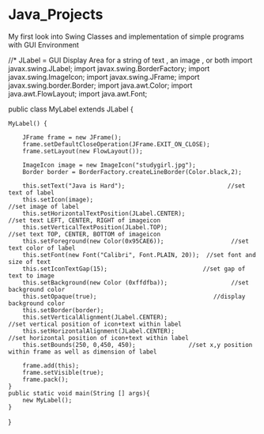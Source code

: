 # Java_Projects
My first look intο Swing Classes and implementation of simple programs with GUI Environment



//* JLabel = GUI Display Area for a string of text , an image , or both
import javax.swing.JLabel;
import javax.swing.BorderFactory;
import javax.swing.ImageIcon;
import javax.swing.JFrame;
import javax.swing.border.Border;
import java.awt.Color;
import java.awt.FlowLayout;
import java.awt.Font; 

public class MyLabel extends JLabel {

    MyLabel() {

        JFrame frame = new JFrame();
        frame.setDefaultCloseOperation(JFrame.EXIT_ON_CLOSE);
        frame.setLayout(new FlowLayout());
        
        ImageIcon image = new ImageIcon("studygirl.jpg");
        Border border = BorderFactory.createLineBorder(Color.black,2);
                                                                                              
        this.setText("Java is Hard");                             //set text of label
        this.setIcon(image);                                           //set image of label
        this.setHorizontalTextPosition(JLabel.CENTER);                 //set text LEFT, CENTER, RIGHT of imageicon
        this.setVerticalTextPosition(JLabel.TOP);                      //set text TOP, CENTER, BOTTOM of imageicon
        this.setForeground(new Color(0x95CAE6));                   //set text color of label
        this.setFont(new Font("Calibri", Font.PLAIN, 20));  //set font and size of text
        this.setIconTextGap(15);                           //set gap of text to image
        this.setBackground(new Color (0xffdfba));                  //set background color
        this.setOpaque(true);                                 //display background color
        this.setBorder(border);
        this.setVerticalAlignment(JLabel.CENTER);                      //set vertical position of icon+text within label
        this.setHorizontalAlignment(JLabel.CENTER);                    //set horizontal position of icon+text within label
        this.setBounds(250, 0,450, 450);               //set x,y position within frame as well as dimension of label

        frame.add(this);
        frame.setVisible(true);
        frame.pack();
    }
    public static void main(String [] args){
        new MyLabel();
    }
}

